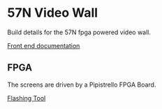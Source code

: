 # 57N Video Wall

Build details for the 57N fpga powered video wall.

[Front end documentation][1]

## FPGA

The screens are driven by a Pipistrello FPGA Board.

[Flashing Tool][2]

[1]: https://github.com/hackerdeen/video-wall-front-end
[2]: http://pipistrello.saanlima.com/index.php?title=Welcome_to_Pipistrello#Fpgaprog_utility_program_download
